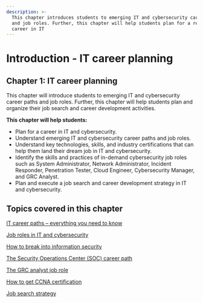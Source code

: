 ```yaml
---
description: >-
  This chapter introduces students to emerging IT and cybersecurity career paths
  and job roles. Further, this chapter will help students plan for a rewarding
  career in IT
---
```


# Introduction - IT career planning

## Chapter 1: IT career planning

This chapter will introduce students to emerging IT and cybersecurity career paths and job roles. Further, this chapter will help students plan and organize their job search and career development activities.

**This chapter will help students:**

* Plan for a career in IT and cybersecurity.
* Understand emerging IT and cybersecurity career paths and job roles.
* Understand key technologies, skills, and industry certifications that can help them land their dream job in IT and cybersecurity.
* Identify the skills and practices of in-demand cybersecurity job roles such as System Administrator, Network Administrator, Incident Responder, Penetration Tester, Cloud Engineer, Cybersecurity Manager, and GRC Analyst.
* Plan and execute a job search and career development strategy in IT and cybersecurity.

## Topics covered in this chapter

[IT career paths – everything you need to know](it-career-paths-everything-you-need-to-know/)

[Job roles in IT and cybersecurity](job-roles-in-it-and-cybersecurity/)

[How to break into information security](how-to-break-into-information-security/)

[The Security Operations Center (SOC) career path](the-security-operations-center-soc-career-path/)

[The GRC analyst job role](the-grc-analyst-job-role/)

[How to get CCNA certification](how-to-get-ccna-certification.md)

[Job search strategy](job-search-strategy.md)
